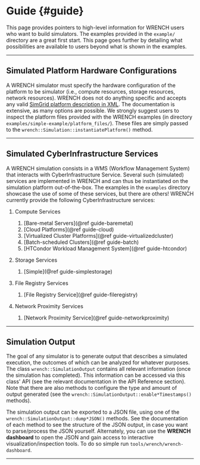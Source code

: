 Guide                        {#guide}
============

This page provides pointers to high-level information for WRENCH users who
want to build simulators. The examples provided  in the  ```example/```
directory are a great first start. This page goes further by detailing what
possibilities are available to users beyond what  is shown in the examples.

---

## Simulated Platform Hardware Configurations

A WRENCH simulator must specify the hardware configuration of the platform
to be simulator (i.e., compute resources, storage resources, network
resources). WRENCH does not do anything specific and accepts any valid
[SimGrid platform description in
XML](https://simgrid.org/doc/latest/platform.html).  The documentation is
extensive, as many options are possible. We strongly suggest users to
inspect the platform  files provided  with the  WRENCH examples (in
directory ```examples/simple-example/platform_files/```). These  files are
simply passed to the ```wrench::Simulation::instantiatePlatform()```
method.

---

## Simulated CyberInfrastructure Services

A WRENCH simulation consists in a WMS  (Workflow Management System) that interacts with CyberInfrastructure Service. Several such (simulated) services are implemented in WRENCH and can thus be instantiated on the simulation platform out-of-the-box.  The examples in the ```examples``` directory showcase the use of some of these services, but there are others! WRENCH currently provide the following CyberInfrastructure services:


1. Compute Services
    1. [Bare-metal Servers](@ref guide-baremetal)
    2. [Cloud Platforms](@ref guide-cloud)
    3. [Virtualized Cluster Platforms](@ref guide-virtualizedcluster)
    4. [Batch-scheduled Clusters](@ref guide-batch)
    5. [HTCondor Workload Management System](@ref guide-htcondor)
    
2. Storage Services
    1. [Simple](@ref guide-simplestorage)

3. File Registry Services
    1. [File Registry Service](@ref guide-fileregistry)

4. Network Proximity Services
    1. [Network Proximity Service](@ref guide-networkproximity)

---

## Simulation Output

The goal of any simulator is to generate output that describes a simulated
execution, the outcomes of which can be analyzed for whatever purposes. The
class ```wrench::SimulationOutput``` contains all relevant information
(once the simulation has completed). This information can be accessed via
this class' API (see the relevant documentation in the API Reference
section). Note that there are also  methods to configure the type  and amount of
output generated (see the
```wrench::SimulationOutput::enable*Timestamps()``` methods).

The simulation output can be exported to a JSON file,  using one of the
```wrench::SimulationOutput::dump*JSON()``` methods. See the documentation of each method to see the structure of the JSON output, in case  you want to parse/process the JSON yourself. Alternately, you  can use the 
**WRENCH dashboard** to open the JSON and gain access to interactive  visualization/inspection tools. To do so simple  run ```tools/wrench/wrench-dashboard```.




---

